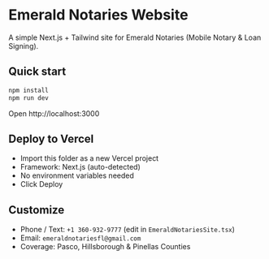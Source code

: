 # Emerald Notaries Website

A simple Next.js + Tailwind site for Emerald Notaries (Mobile Notary & Loan Signing).

## Quick start
```bash
npm install
npm run dev
```
Open http://localhost:3000

## Deploy to Vercel
- Import this folder as a new Vercel project
- Framework: Next.js (auto-detected)
- No environment variables needed
- Click Deploy

## Customize
- Phone / Text: `+1 360-932-9777` (edit in `EmeraldNotariesSite.tsx`)
- Email: `emeraldnotariesfl@gmail.com`
- Coverage: Pasco, Hillsborough & Pinellas Counties
